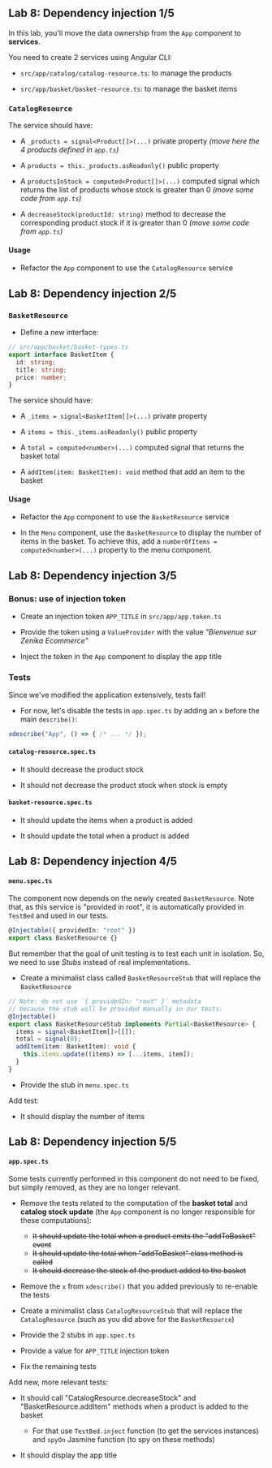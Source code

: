 ## Lab 8: Dependency injection 1/5

In this lab, you'll move the data ownership from the `App` component to **services**.

You need to create 2 services using Angular CLI:

- `src/app/catalog/catalog-resource.ts`: to manage the products

- `src/app/basket/basket-resource.ts`: to manage the basket items

### `CatalogResource`

The service should have:

- A `_products = signal<Product[]>(...)` private property *(move here the 4 products defined in `app.ts`)*

- A `products = this._products.asReadonly()` public property

- A `productsInStock = computed<Product[]>(...)` computed signal which returns the list of products whose stock is greater than 0 *(move some code from `app.ts`)*

- A `decreaseStock(productId: string)` method to decrease the corresponding product stock if it is greater than 0 *(move some code from `app.ts`)*

#### Usage

- Refactor the `App` component to use the `CatalogResource` service



## Lab 8: Dependency injection 2/5
### `BasketResource`

- Define a new interface:

```ts
// src/app/basket/basket-types.ts
export interface BasketItem {
  id: string;
  title: string;
  price: number;
}
```

The service should have:

- A `_items = signal<BasketItem[]>(...)` private property

- A `items = this._items.asReadonly()` public property

- A `total = computed<number>(...)` computed signal that returns the basket total

- A `addItem(item: BasketItem): void` method that add an item to the basket

#### Usage

- Refactor the `App` component to use the  `BasketResource` service

- In the `Menu` component, use the `BasketResource` to display the number of items in the basket.
  To achieve this, add a `numberOfItems = computed<number>(...)` property to the menu component.



## Lab 8: Dependency injection 3/5
### Bonus: use of injection token

- Create an injection token `APP_TITLE` in `src/app/app.token.ts`

- Provide the token using a `ValueProvider` with the value _"Bienvenue sur Zenika Ecommerce"_

- Inject the token in the `App` component to display the app title

### Tests

Since we've modified the application extensively, tests fail!

- For now, let's disable the tests in `app.spec.ts` by adding an `x` before the main `describe()`:

```ts
xdescribe("App", () => { /* ... */ });
```

#### `catalog-resource.spec.ts`

- It should decrease the product stock

- It should not decrease the product stock when stock is empty

#### `basket-resource.spec.ts`

- It should update the items when a product is added

- It should update the total when a product is added



## Lab 8: Dependency injection 4/5
#### `menu.spec.ts`

The component now depends on the newly created `BasketResource`.
Note that, as this service is "provided in root", it is automatically provided in `TestBed` and used in our tests.

```ts
@Injectable({ providedIn: "root" })
export class BasketResource {}
```

But remember that the goal of unit testing is to test each unit in isolation.
So, we need to use _Stubs_ instead of real implementations.

- Create a minimalist class called `BasketResourceStub` that will replace the `BasketResource`

```ts
// Note: do not use `{ providedIn: "root" }` metadata
// because the stub will be provided manually in our tests.
@Injectable()
export class BasketResourceStub implements Partial<BasketResource> {
  items = signal<BasketItem[]>([]);
  total = signal(0);
  addItem(item: BasketItem): void {
    this.items.update((items) => [...items, item]);
  }
}
```

- Provide the stub in `menu.spec.ts`

Add test:

- It should display the number of items



## Lab 8: Dependency injection 5/5
#### `app.spec.ts`

Some tests currently performed in this component do not need to be fixed, but simply removed, as they are no longer relevant.

- Remove the tests related to the computation of the **basket total** and **catalog stock update** (the `App` component is no longer responsible for these computations):

  - <del>It should update the total when a product emits the "addToBasket" event</del>
  - <del>It should update the total when "addToBasket" class method is called</del>
  - <del>It should decrease the stock of the product added to the basket</del>

- Remove the `x` from `xdescribe()` that you added previously to re-enable the tests

- Create a minimalist class `CatalogResourceStub` that will replace the `CatalogResource` (such as you did above for the `BasketResource`)

- Provide the 2 stubs in `app.spec.ts`

- Provide a value for `APP_TITLE` injection token

- Fix the remaining tests

Add new, more relevant tests:

- It should call "CatalogResource.decreaseStock" and "BasketResource.addItem" methods when a product is added to the basket

  - For that use `TestBed.inject` function (to get the services instances) and `spyOn` Jasmine function (to spy on these methods)

- It should display the app title
